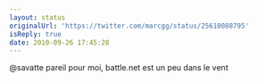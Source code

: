 ```yaml
---
layout: status
originalUrl: 'https://twitter.com/marcgg/status/25610088795'
isReply: true
date: 2010-09-26 17:45:28
---
```


@savatte pareil pour moi, battle.net est un peu dans le vent

